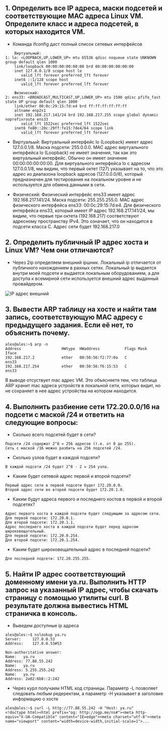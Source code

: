 ## 1. Определить все IP адреса, маски подсетей и соответствующие MAC адреса Linux VM. Определите класс и адреса подсетей, в которых находится VM.

- Команда ifconfig даст полный список сетевых интерфейсов 
```console
    Виртуальный:
1: lo: <LOOPBACK,UP,LOWER_UP> mtu 65536 qdisc noqueue state UNKNOWN group default qlen 1000
    link/loopback 00:00:00:00:00:00 brd 00:00:00:00:00:00
    inet 127.0.0.1/8 scope host lo
       valid_lft forever preferred_lft forever
    inet6 ::1/128 scope host 
       valid_lft forever preferred_lft forever
       
    Физический:
2: ens33: <BROADCAST,MULTICAST,UP,LOWER_UP> mtu 1500 qdisc pfifo_fast state UP group default qlen 1000
    link/ether 00:0c:29:15:7d:e4 brd ff:ff:ff:ff:ff:ff
    altname enp2s1
    inet 192.168.217.141/24 brd 192.168.217.255 scope global dynamic noprefixroute ens33
       valid_lft 1522sec preferred_lft 1522sec
    inet6 fe80::20c:29ff:fe15:7de4/64 scope link 
       valid_lft forever preferred_lft forever

```
- Виртуальый:
Виртуальный интерфейс lo (Loopback) имеет адрес 127.0.0.1/8. 
Маска подсети: 255.0.0.0.
MAC адрес виртуального интерфейса lo (Loopback) не имеет значения, так как это виртуальный интерфейс. Обычно он имеет значение 00:00:00:00:00:00.
Для виртуального интерфейса lo с адресом 127.0.0.1/8, мы видим, что первый октет (127) указывает на то, что это адрес из диапазона loopback адресов (127.0.0.0/8), который предназначен для тестирования на локальном уровне и не используется для обмена данными в сети.

- Физический:
Физический интерфейс ens33 имеет адрес 192.168.217.141/24. 
Маска подсети: 255.255.255.0.
MAC адрес физического интерфейса ens33: 00:0c:29:15:7d:e4.
Для физического интерфейса ens33, который имеет IP адрес 192.168.217.141/24, мы видим, что первые три октета (192.168.217) соответствуют  адресному пространству IPv4. Это означает, что он находится в подсети класса C.
Адрес сети будет 192.168.217.0

## 2. Определить публичный IP адрес хоста и Linux VM? Чем они отличаются?

- Через 2ip определяем внешний ipшник. 
Локальный ip отличается от публичного нахождением в рахных сетях. Локальный ip выдается внутри моей подсети и выдается локальным оборудованием, а для доступа к всемирной сети используется внешний адрес выданный провайдером.

![IP адрес внешний](https://github.com/tms-dos21-onl/ales-litvinovich/assets/87812043/586acbfb-f9b3-43ac-b945-5a09842e406c)

## 3. Вывести ARP таблицу на хосте и найти там запись, соответствующую MAC адресу с предыдущего задания. Если её нет, то объяснить почему.
```console
ales@ales:~$ arp -n
Address                  HWtype  HWaddress           Flags Mask            Iface
192.168.217.2            ether   00:50:56:f2:77:0a   C                     ens33
192.168.217.254          ether   00:50:56:f6:15:53   C                     ens33
```
В выводе отсуствует mac адрес VM. Это объясняетя тем, что таблица ARP хранит mac адреса устройств в локальной сети, которых видит, но не сохраняет в нее адрес устройства на котором находится.

## 4. Выполнить разбиение сети 172.20.0.0/16 на подсети с маской /24 и ответить на следующие вопросы:

- Сколько всего подсетей будет в сети?
```console
Подсети /24 содержат 2^8 = 256 адресов (т.е. от 0 до 255).
Сеть с маской /16 можно разбить на 256 подсетей /24.
```
- Сколько узлов будет в каждой подсети?
```console
В каждой подсети /24 будет 2^8 - 2 = 254 узла.
```
- Каким будет сетевой адрес первой и второй подсети?
```console
Первый адрес сети в первой подсети будет 172.20.0.0.
Второй адрес сети во второй подсети будет 172.20.1.0.
```
- Каким будут адреса первого и последнего хостов в первой и второй подсетях?
```console
Адрес первого хоста в каждой подсети будет следующим за адресом сети.
Для первой подсети: 172.20.0.1.
Для второй подсети: 172.20.1.1.
Адрес последнего хоста в каждой подсети будет перед адресом широковещательный.
Для первой подсети: 172.20.0.254.
Для второй подсети: 172.20.1.254.
```
- Каким будет широковещательный адрес в последней подсети?
```console
Для последней подсети: 172.20.255.255.
```
## 5. Найти IP адрес соответствующий доменному имени ya.ru. Выполнить HTTP запрос на указанный IP адрес, чтобы скачать страницу с помощью утилиты curl. В результате должна вывестись HTML страничка в консоль.

- Выведем доступные ip адреса
```console
ales@ales:~$ nslookup ya.ru
Server:		127.0.0.53
Address:	127.0.0.53#53

Non-authoritative answer:
Name:	ya.ru
Address: 77.88.55.242
Name:	ya.ru
Address: 5.255.255.242
Name:	ya.ru
Address: 2a02:6b8::2:242
```
- Через курл получаем HTML код страницы. Параметр -L позволяет следовать любым редеректам, а параметр  -H указывает в заголовке информацию о хосте
```console
ales@ales:~$ curl -L http://77.88.55.242 -H "Host: ya.ru"
<!doctype html><html prefix="og: http://ogp.me/ns#"><meta http-equiv="X-UA-Compatible" content="IE=edge"><meta charset="utf-8"><meta name="viewport" content="width=device-width,initial-scale=1">...
```
